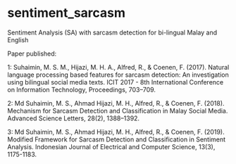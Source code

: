 # sentiment_sarcasm
Sentiment Analysis (SA) with sarcasm detection for bi-lingual
Malay and English 

Paper published:

1: Suhaimin, M. S. M., Hijazi, M. H. A., Alfred, R., & Coenen, F. (2017). 
Natural language processing based features for sarcasm detection: An investigation using bilingual social media texts. 
ICIT 2017 - 8th International Conference on Information Technology, Proceedings, 703–709.

2: Md Suhaimin, M. S., Ahmad Hijazi, M. H., Alfred, R., & Coenen, F. (2018). 
Mechanism for Sarcasm Detection and Classification in Malay Social Media. 
Advanced Science Letters, 28(2), 1388–1392.

3: Md Suhaimin, M. S., Ahmad Hijazi, M. H., Alfred, R., & Coenen, F.  (2019). 
Modified Framework for Sarcasm Detection and Classification in Sentiment Analysis. 
Indonesian Journal of Electrical and Computer Science, 13(3), 1175-1183.
